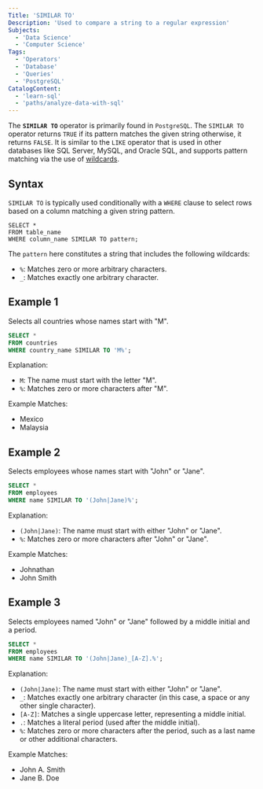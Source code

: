 ```yaml
---
Title: 'SIMILAR TO'
Description: 'Used to compare a string to a regular expression'
Subjects:
  - 'Data Science'
  - 'Computer Science'
Tags:
  - 'Operators'
  - 'Database'
  - 'Queries'
  - 'PostgreSQL'
CatalogContent:
  - 'learn-sql'
  - 'paths/analyze-data-with-sql'
---
```


The **`SIMILAR TO`** operator is primarily found in `PostgreSQL`. The `SIMILAR TO` operator returns `TRUE` if its pattern matches the given string otherwise, it returns `FALSE`. It is similar to the `LIKE` operator that is used in other databases like SQL Server, MySQL, and Oracle SQL, and supports pattern matching via the use of [wildcards](https://www.codecademy.com/resources/docs/sql/wildcards).

## Syntax

`SIMILAR TO` is typically used conditionally with a `WHERE` clause to select rows based on a column matching a given string pattern.

```pseudo
SELECT *
FROM table_name
WHERE column_name SIMILAR TO pattern;
```

The `pattern` here constitutes a string that includes the following wildcards:

- `%`: Matches zero or more arbitrary characters.
- `_`: Matches exactly one arbitrary character.

## Example 1

Selects all countries whose names start with "M".

```sql
SELECT *
FROM countries
WHERE country_name SIMILAR TO 'M%';
```

Explanation:

- `M`: The name must start with the letter "M".
- `%`: Matches zero or more characters after "M".

Example Matches:

- Mexico
- Malaysia

## Example 2

Selects employees whose names start with "John" or "Jane".

```sql
SELECT *
FROM employees
WHERE name SIMILAR TO '(John|Jane)%';
```

Explanation:

- `(John|Jane)`: The name must start with either "John" or "Jane".
- `%`: Matches zero or more characters after "John" or "Jane".

Example Matches:

- Johnathan
- John Smith

## Example 3

Selects employees named "John" or "Jane" followed by a middle initial and a period.

```sql
SELECT *
FROM employees
WHERE name SIMILAR TO '(John|Jane)_[A-Z].%';
```

Explanation:

- `(John|Jane)`: The name must start with either "John" or "Jane".
- `_`: Matches exactly one arbitrary character (in this case, a space or any other single character).
- `[A-Z]`: Matches a single uppercase letter, representing a middle initial.
- `.`: Matches a literal period (used after the middle initial).
- `%`: Matches zero or more characters after the period, such as a last name or other additional characters.

Example Matches:

- John A. Smith
- Jane B. Doe
